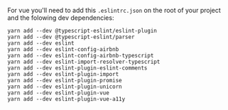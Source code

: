 For vue you'll need to add this `.eslintrc.json` on the root of your project and the folowing dev dependencies:

```
yarn add --dev @typescript-eslint/eslint-plugin
yarn add --dev @typescript-eslint/parser
yarn add --dev eslint
yarn add --dev eslint-config-airbnb
yarn add --dev eslint-config-airbnb-typescript
yarn add --dev eslint-import-resolver-typescript
yarn add --dev eslint-plugin-eslint-comments    
yarn add --dev eslint-plugin-import             
yarn add --dev eslint-plugin-promise            
yarn add --dev eslint-plugin-unicorn            
yarn add --dev eslint-plugin-vue                
yarn add --dev eslint-plugin-vue-a11y           
```